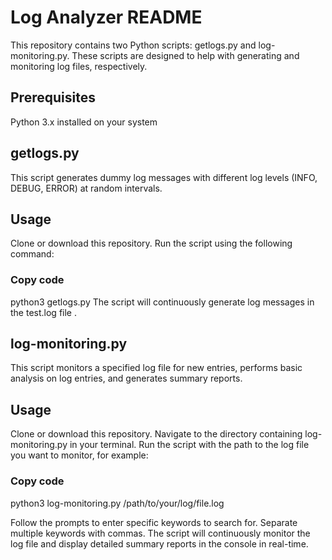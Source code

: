 # Log Analyzer README
This repository contains two Python scripts: getlogs.py and log-monitoring.py. These scripts are designed to help with generating and monitoring log files, respectively.

## Prerequisites
Python 3.x installed on your system

## getlogs.py
This script generates dummy log messages with different log levels (INFO, DEBUG, ERROR) at random intervals.

## Usage
Clone or download this repository.
Run the script using the following command:

### Copy code
python3 getlogs.py
The script will continuously generate log messages in the test.log file .

## log-monitoring.py
This script monitors a specified log file for new entries, performs basic analysis on log entries, and generates summary reports.

## Usage
Clone or download this repository.
Navigate to the directory containing log-monitoring.py in your terminal.
Run the script with the path to the log file you want to monitor, for example:

### Copy code
python3 log-monitoring.py /path/to/your/log/file.log

Follow the prompts to enter specific keywords to search for. Separate multiple keywords with commas.
The script will continuously monitor the log file and display detailed summary reports in the console in real-time.
